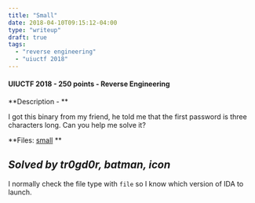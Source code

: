 ```yaml
---
title: "Small"
date: 2018-04-10T09:15:12-04:00
type: "writeup"
draft: true
tags: 
  - "reverse engineering"
  - "uiuctf 2018"
---
```


#### UIUCTF 2018 - 250 points - Reverse Engineering

<!--more-->

**Description - **   

I got this binary from my friend, he told me that the first password is three characters long. Can you help me solve it? 	

**Files: [small]() **

*Solved by tr0gd0r, batman, icon*
---

I normally check the file type with `file` so I know which version of IDA to launch.


